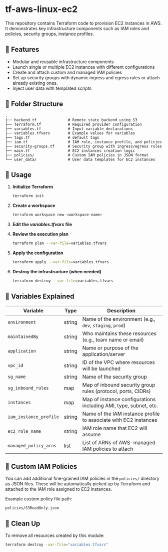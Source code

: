 # tf-aws-linux-ec2

This repository contains Terraform code to provision EC2 instances in AWS. It demonstrates key infrastructure components such as IAM roles and policies, security groups, instance profiles.

## 🚀 Features

- Modular and reusable infrastructure components
- Launch single or multiple EC2 instances with different configurations
- Create and attach custom and managed IAM policies
- Set up security groups with dynamic ingress and egress rules or attach already existing ones.
- Inject user data with templated scripts

## 📁 Folder Structure

```
.
├── backend.tf              # Remote state backend using S3
├── terraform.tf            # Required provider configuration
├── variables.tf            # Input variable declarations
├── variables.tfvars        # Example values for variables
├── tags.tf                 # default tags
├── iam.tf                  # IAM role, instance profile, and policies
├── security-groups.tf      # Security group with ingress/egress rules
├── main.tf                 # EC2 instances creation logic
├── policies/               # Custom IAM policies in JSON format
└── user_data/              # User data templates for EC2 instances
```

## 🚦 Usage

1. **Initialize Terraform**
   ```bash
   terraform init
   ```
   
2. **Create a workspace**
   ```bash
   terraform workspace new <workspace-name>
   ```

3. **Edit the _variables.tfvars_ file**
   
4. **Review the execution plan**
   ```bash
   terraform plan --var-file=variables.tfvars
   ```

5. **Apply the configuration**
   ```bash
   terraform apply --var-file=variables.tfvars
   ```

6. **Destroy the infrastructure (when needed)**
   ```bash
   terraform destroy --var-file=variables.tfvars
   ```

## 📜 Variables Explained

| Variable               | Type    | Description                                                       |
|------------------------|---------|-------------------------------------------------------------------|
| `environment`          | string  | Name of the environment (e.g., `dev`, `staging`, `prod`)          |
| `maintainedBy`         | string  | Who maintains these resources (e.g., team name or email)          |
| `application`          | string  | Name or purpose of the application/server                         |
| `vpc_id`               | string  | ID of the VPC where resources will be launched                    |
| `sg_name`              | string  | Name of the security group                                        |
| `sg_inbound_rules`     | map     | Map of inbound security group rules (protocol, ports, CIDRs)      |
| `instances`            | map     | Map of instance configurations including AMI, type, subnet, etc.  |
| `iam_instance_profile` | string  | Name of the IAM instance profile to associate with EC2 instances  |
| `ec2_role_name`        | string  | IAM role name that EC2 will assume                                |
| `managed_policy_arns`  | list    | List of ARNs of AWS-managed IAM policies to attach                |

## 🔐 Custom IAM Policies

You can add additional fine-grained IAM policies in the `policies/` directory as JSON files. These will be automatically picked up by Terraform and attached to the IAM role assigned to EC2 instances.

Example custom policy file path:
```
policies/S3ReadOnly.json
```

## 🧹 Clean Up

To remove all resources created by this module:
```bash
terraform destroy -var-file="variables.tfvars"
```
